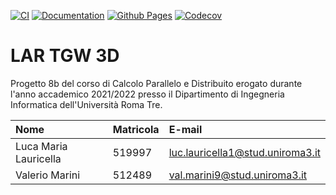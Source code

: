 [![CI](https://github.com/lauriluca99/TGW-3D.jl/actions/workflows/CI.yml/badge.svg)](https://github.com/lauriluca99/TGW-3D.jl/actions/workflows/CI.yml)
[![Documentation](https://github.com/lauriluca99/TGW-3D.jl/actions/workflows/Documentation.yml/badge.svg)](https://github.com/lauriluca99/TGW-3D.jl/actions/workflows/Documentation.yml)
[![Github Pages](https://github.com/lauriluca99/TGW-3D.jl/actions/workflows/pages/pages-build-deployment/badge.svg)](https://github.com/lauriluca99/TGW-3D.jl/actions/workflows/pages/pages-build-deployment)
[![Codecov](https://codecov.io/gh/lauriluca99/TGW-3D.jl/branch/master/graph/badge.svg)](https://codecov.io/gh/lauriluca99/TGW-3D.jl)

# LAR TGW 3D

Progetto 8b del corso di Calcolo Parallelo e Distribuito erogato durante l'anno accademico 2021/2022
presso il Dipartimento di Ingegneria Informatica dell'Università Roma Tre.

| Nome| Matricola | E-mail | 
|:---|:---|:---|
|Luca Maria Lauricella |519997|luc.lauricella1@stud.uniroma3.it|
|Valerio Marini |512489|val.marini9@stud.uniroma3.it|
